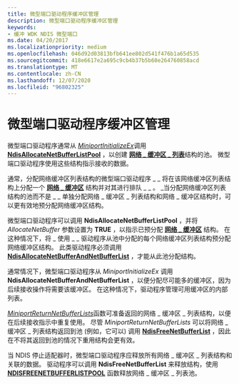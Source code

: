 ```yaml
---
title: 微型端口驱动程序缓冲区管理
description: 微型端口驱动程序缓冲区管理
keywords:
- 缓冲 WDK NDIS 微型端口
ms.date: 04/20/2017
ms.localizationpriority: medium
ms.openlocfilehash: 046d92d03813bfb641ee802d541f476b1a65d535
ms.sourcegitcommit: 418e6617e2a695c9cb4b37b5b60e264760858acd
ms.translationtype: MT
ms.contentlocale: zh-CN
ms.lasthandoff: 12/07/2020
ms.locfileid: "96802325"
---
```

# <a name="miniport-driver-buffer-management"></a>微型端口驱动程序缓冲区管理





微型端口驱动程序通常从 [*MiniportInitializeEx*](/windows-hardware/drivers/ddi/ndis/nc-ndis-miniport_initialize)调用 [**NdisAllocateNetBufferListPool**](/windows-hardware/drivers/ddi/ndis/nf-ndis-ndisallocatenetbufferlistpool) ，以创建 [**网络 \_ 缓冲区 \_ 列表**](/windows-hardware/drivers/ddi/ndis/ns-ndis-_net_buffer_list)结构的池。 微型端口驱动程序使用这些结构指示接收的数据。

通常，分配网络缓冲区列表结构的微型端口驱动程序 \_ \_ 将在该网络缓冲区列表结构上分配一个 [**网络 \_ 缓冲区**](/windows-hardware/drivers/ddi/ndis/ns-ndis-_net_buffer) 结构并对其进行排队 \_ \_ 。 \_当分配网络缓冲区列表结构的池而不是 \_ \_ 单独分配网络 \_ 缓冲区 \_ 列表结构和网络 \_ 缓冲区结构时，可以更有效地预分配网络缓冲区结构。

微型端口驱动程序可以调用 **NdisAllocateNetBufferListPool** ，并将 *AllocateNetBuffer* 参数设置为 **TRUE** ，以指示已预分配 [**网络 \_ 缓冲区**](/windows-hardware/drivers/ddi/ndis/ns-ndis-_net_buffer) 结构。 在这种情况下，将 \_ 使用 \_ \_ 驱动程序从池中分配的每个网络缓冲区列表结构预分配网络缓冲区结构。 此类驱动程序必须调用 [**NdisAllocateNetBufferAndNetBufferList**](/windows-hardware/drivers/ddi/ndis/nf-ndis-ndisallocatenetbufferandnetbufferlist) ，才能从此池分配结构。

通常情况下，微型端口驱动程序从 *MiniportInitializeEx* 调用 **NdisAllocateNetBufferAndNetBufferList** ，以便分配尽可能多的缓冲区，因为后续接收操作将需要该缓冲区。 在这种情况下，驱动程序管理可用缓冲区的内部列表。

[*MiniportReturnNetBufferLists*](/windows-hardware/drivers/ddi/ndis/nc-ndis-miniport_return_net_buffer_lists)函数可准备返回的网络 \_ 缓冲区 \_ 列表结构，以便在后续接收指示中重复使用。 尽管 *MiniportReturnNetBufferLists* 可以将网络 \_ 缓冲区 \_ 列表结构返回到池 (例如，它可以) 调用 [**NdisFreeNetBufferList**](/windows-hardware/drivers/ddi/ndis/nf-ndis-ndisfreenetbufferlist) ，因此在不将其返回到池的情况下重用结构会更有效。

当 NDIS 停止适配器时，微型端口驱动程序应释放所有网络 \_ 缓冲区 \_ 列表结构和关联的数据。 驱动程序可以调用 **NdisFreeNetBufferList** 来释放结构，使用 [**NDISFREENETBUFFERLISTPOOL**](/windows-hardware/drivers/ddi/ndis/nf-ndis-ndisfreenetbufferlistpool) 函数释放网络 \_ 缓冲区 \_ 列表池。

 

